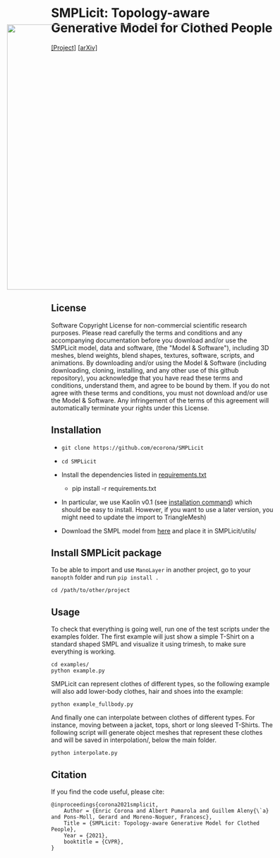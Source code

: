 SMPLicit: Topology-aware Generative Model for Clothed People
=======

[[Project]](http://www.iri.upc.edu/people/ecorona/smplicit/) [[arXiv]](https://arxiv.org/abs/2103.06871)<!-- TODO: Fitting SMPLicit -->

<img src='http://www.iri.upc.edu/people/ecorona/smplicit/smplicit_gif1.gif' width=600  style="margin: -75px 0 0 -100px;">

## License

Software Copyright License for non-commercial scientific research purposes. Please read carefully the terms and conditions and any accompanying documentation before you download and/or use the SMPLicit model, data and software, (the "Model & Software"), including 3D meshes, blend weights, blend shapes, textures, software, scripts, and animations. By downloading and/or using the Model & Software (including downloading, cloning, installing, and any other use of this github repository), you acknowledge that you have read these terms and conditions, understand them, and agree to be bound by them. If you do not agree with these terms and conditions, you must not download and/or use the Model & Software. Any infringement of the terms of this agreement will automatically terminate your rights under this License.

## Installation

- `git clone https://github.com/ecorona/SMPLicit`
- `cd SMPLicit`
- Install the dependencies listed in [requirements.txt](requirements.txt)
  - pip install -r requirements.txt
- In particular, we use Kaolin v0.1 (see [installation command](https://kaolin.readthedocs.io/en/v0.1/notes/installation.html)) which should be easy to install. However, if you want to use a later version, you might need to update the import to TriangleMesh)

- Download the SMPL model from [here](https://drive.google.com/file/d/19plO4du6uXv8beTtEo0K3iYIyHu1YRHu/view?usp=sharing) and place it in SMPLicit/utils/

## Install SMPLicit package

To be able to import and use `ManoLayer` in another project, go to your `manopth` folder and run `pip install .`


`cd /path/to/other/project`

## Usage 

To check that everything is going well, run one of the test scripts under the examples folder. The first example will just show a simple T-Shirt on a standard shaped SMPL and visualize it using trimesh, to make sure everything is working.

```
cd examples/
python example.py
```

SMPLicit can represent clothes of different types, so the following example will also add lower-body clothes, hair and shoes into the example:

```
python example_fullbody.py
```

And finally one can interpolate between clothes of different types. For instance, moving between a jacket, tops, short or long sleeved T-Shirts. The following script will generate object meshes that represent these clothes and will be saved in interpolation/, below the main folder.

```
python interpolate.py
```

## Citation

If you find the code useful, please cite: 

```
@inproceedings{corona2021smplicit,
    Author = {Enric Corona and Albert Pumarola and Guillem Aleny{\`a} and Pons-Moll, Gerard and Moreno-Noguer, Francesc},
    Title = {SMPLicit: Topology-aware Generative Model for Clothed People},
    Year = {2021},
    booktitle = {CVPR},
}
```

